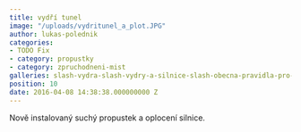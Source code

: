 ```yaml
---
title: vydří tunel
image: "/uploads/vydritunel_a_plot.JPG"
author: lukas-polednik
categories:
- TODO Fix
- category: propustky
- category: zpruchodneni-mist
galleries: slash-vydra-slash-vydry-a-silnice-slash-obecna-pravidla-pro-upravu-rizikovych-mist
position: 10
date: 2016-04-08 14:38:38.000000000 Z
---
```

Nově instalovaný suchý propustek a oplocení silnice.

